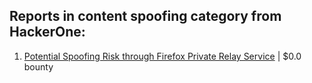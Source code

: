 ## Reports in content spoofing category from HackerOne:
1. [Potential Spoofing Risk through Firefox Private Relay Service](https://hackerone.com/reports/2109320) | $0.0 bounty